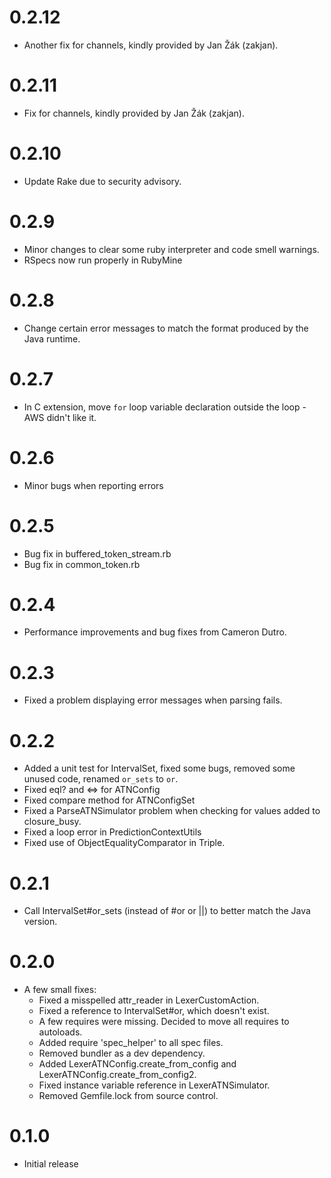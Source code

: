 0.2.12
===
- Another fix for channels, kindly provided by Jan Žák (zakjan).

0.2.11
===
- Fix for channels, kindly provided by Jan Žák (zakjan).

0.2.10
===
- Update Rake due to security advisory.

0.2.9
===
- Minor changes to clear some ruby interpreter and code smell warnings.
- RSpecs now run properly in RubyMine

0.2.8
===
- Change certain error messages to match the format produced by the Java runtime.

0.2.7
===
- In C extension, move `for` loop variable declaration outside the loop - AWS didn't like it.

0.2.6
===
- Minor bugs when reporting errors

0.2.5
===
- Bug fix in buffered_token_stream.rb
- Bug fix in common_token.rb

0.2.4
===
- Performance improvements and bug fixes from Cameron Dutro.

0.2.3
===
- Fixed a problem displaying error messages when parsing fails.

0.2.2
===
- Added a unit test for IntervalSet, fixed some bugs, removed some unused code, renamed `or_sets` to `or`.
- Fixed eql? and <=> for ATNConfig
- Fixed compare method for ATNConfigSet
- Fixed a ParseATNSimulator problem when checking for values added to closure_busy.
- Fixed a loop error in PredictionContextUtils
- Fixed use of ObjectEqualityComparator in Triple.

0.2.1
===
- Call IntervalSet#or_sets (instead of #or or ||) to better match the Java version.

0.2.0
===
- A few small fixes:
  * Fixed a misspelled attr_reader in LexerCustomAction.
  * Fixed a reference to IntervalSet#or, which doesn't exist.
  * A few requires were missing. Decided to move all requires to autoloads.
  * Added require 'spec_helper' to all spec files.
  * Removed bundler as a dev dependency.
  * Added LexerATNConfig.create_from_config and LexerATNConfig.create_from_config2.
  * Fixed instance variable reference in LexerATNSimulator.
  * Removed Gemfile.lock from source control.

0.1.0
===
- Initial release
